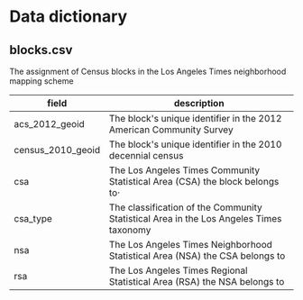 # Data dictionary

## blocks.csv

The assignment of Census blocks in the Los Angeles Times neighborhood mapping scheme

| field             | description                                                                            |
|-------------------|----------------------------------------------------------------------------------------|
| acs_2012_geoid    | The block's unique identifier in the 2012 American Community Survey                    |
| census_2010_geoid | The block's unique identifier in the 2010 decennial census                             |
| csa               | The Los Angeles Times Community Statistical Area (CSA) the block belongs to·           |
| csa_type          | The classification of the Community Statistical Area in the Los Angeles Times taxonomy |
| nsa               | The Los Angeles Times Neighborhood Statistical Area (NSA) the CSA belongs to           |
| rsa               | The Los Angeles Times Regional Statistical Area (RSA) the NSA belongs to               |

